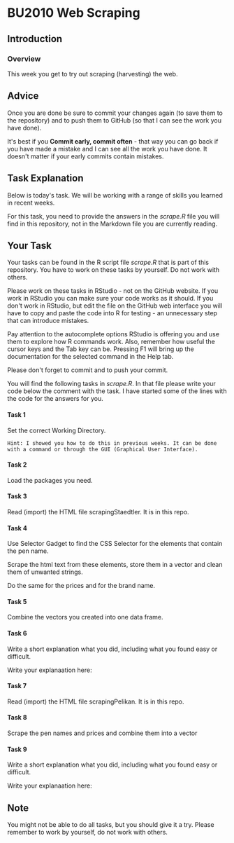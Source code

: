 # BU2010 Web Scraping
 
## Introduction

### Overview

This week you get to try out scraping (harvesting) the web. 


## Advice

Once you are done be sure to commit your changes again (to save them to the repository) and to push them to GitHub (so that I can see the work you have done).

It's best if you **Commit early, commit often** - that way you can go back if you have made a mistake and I can see all the work you have done. It doesn't matter if your early commits contain mistakes.  


## Task Explanation

Below is today's task. We will be working with a range of skills you learned in recent weeks. 

For this task, you need to provide the answers in the _scrape.R_ file you will find in this repository, not in the Markdown file you are currently reading. 


## Your Task

Your tasks can be found in the R script file _scrape.R_ that is part of this repository. You have to work on these tasks by yourself. Do not work with others. 

Please work on these tasks in RStudio - not on the GitHub website. If you work in RStudio you can make sure your code works as it should. If you don't work in RStudio, but edit the file on the GitHub web interface you will have to copy and paste the code into R for testing - an unnecessary step that can introduce mistakes. 

Pay attention to the autocomplete options RStudio is offering you and use them to explore how R commands work. Also, remember how useful the cursor keys and the Tab key can be. 
Pressing F1 will bring up the documentation for the selected command in the Help tab. 

Please don't forget to commit and to push your commit. 

You will find the following tasks in _scrape.R_. In that file please write your code below the comment with the task. I have started some of the lines with the code for the answers for you. 

#### Task 1 

Set the correct Working Directory.

`Hint: I showed you how to do this in previous weeks. It can be done with a command or through the GUI (Graphical User Interface).`

#### Task 2

Load the packages you need.

#### Task 3

Read (import) the HTML file scrapingStaedtler. It is in this repo. 

#### Task 4

Use Selector Gadget to find the CSS Selector for the elements that contain the pen name.

Scrape the html text from these elements, store them in a vector and clean them of unwanted strings. 

Do the same for the prices and for the brand name.

#### Task 5

Combine the vectors you created into one data frame. 

#### Task 6

Write a short explanation what you did, including what you found easy or difficult. 

Write your explanaation here: 

#### Task 7

Read (import) the HTML file scrapingPelikan. It is in this repo. 

#### Task 8

Scrape the pen names and prices and combine them into a vector

#### Task 9

Write a short explanation what you did, including what you found easy or difficult.

Write your explanaation here: 

## Note

You might not be able to do all tasks, but you should give it a try. Please remember to work by yourself, do not work with others. 

